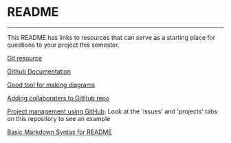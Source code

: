 # README
----
This README has links to resources that can serve as a starting place for questions to your project this semester.


[Git resource](https://www.atlassian.com/git)

[Github Documentation](https://docs.github.com/en)

[Good tool for making diagrams](https://app.diagrams.net)

[Adding collaboraters to GitHub repo](https://docs.github.com/en/github/setting-up-and-managing-your-github-user-account/inviting-collaborators-to-a-personal-repository)

[Project management using GitHub](https://docs.github.com/en/github/managing-your-work-on-github/about-project-boards): Look at the 'issues' and 'projects' tabs on this repository to see an example 

[Basic Markdown Syntax for README](https://www.markdownguide.org/basic-syntax/)

